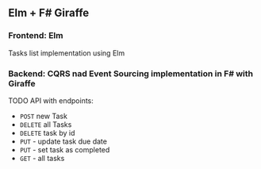 ## Elm + F# Giraffe

### Frontend: Elm
Tasks list implementation using Elm

### Backend: CQRS nad Event Sourcing implementation in F# with Giraffe
TODO API with endpoints:
- `POST` new Task
- `DELETE` all Tasks
- `DELETE` task by id
- `PUT` - update task due date
- `PUT` - set task as completed
- `GET` - all tasks
